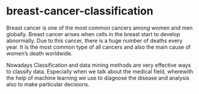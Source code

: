 # breast-cancer-classification
Breast cancer is one of the most common cancers among women and men globally. Breast cancer arises when cells in the breast start to develop abnormally. Due to this cancer, there is a huge number of deaths every year. It is the most common type of all cancers and also the main cause of women’s death worldwide.

Nowadays Classification and data mining methods are very effective ways to classify data. Especially when we talk about the medical field, wherewith the help of machine learning we use to diagnose the disease and analysis also to make particular decisions.
